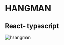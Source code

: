 # HANGMAN
## React- typescript
![haangman](https://github.com/Msolmaz4/Hangman/assets/86296198/8328cfe4-08e7-40df-8b91-628ff36a1e94)
